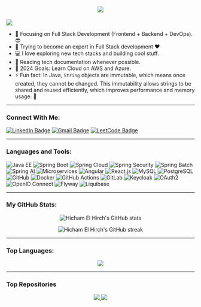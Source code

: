 <h1 align="center">
  <a href="https://git.io/typing-svg">
    <img src="https://readme-typing-svg.herokuapp.com/?lines=Hello,+There!+👋;This+is+Hicham+El+Hirch....;Nice+to+meet+you!&center=true&size=25">
  </a>
</h1>

![](https://komarev.com/ghpvc/?username=hichamelhirch&color=brightgreen)

- 🔭 Focusing on Full Stack Development (Frontend + Backend + DevOps).😎
- 🌱 Trying to become an expert in Full Stack development ❤
- 💻 I love exploring new tech stacks and building cool stuff.
- 📰 Reading tech documentation whenever possible.
- 🥅 2024 Goals: Learn Cloud on AWS and Azure.
- ⚡ Fun fact: In Java, `String` objects are immutable, which means once created, they cannot be changed. This immutability allows strings to be shared and reused efficiently, which improves performance and memory usage. 🚀

---

### Connect With Me:

[![LinkedIn Badge](https://img.shields.io/badge/LinkedIn-0077B5?style=for-the-badge&logo=linkedin&logoColor=white)](http://www.linkedin.com/in/hicham-el-hirch)
[![Gmail Badge](https://img.shields.io/badge/Gmail-D14836?style=for-the-badge&logo=gmail&logoColor=white)](mailto:hichamelhirchgmi@gmail.com)
[![LeetCode Badge](https://img.shields.io/badge/LeetCode-F9D9D9?style=for-the-badge&logo=LeetCode&logoColor=black)](https://leetcode.com/u/hichamelhirch/)

---

### Languages and Tools:

![Java EE](https://img.shields.io/badge/Java%20EE-007396?style=flat-square&logo=java&logoColor=white)
![Spring Boot](https://img.shields.io/badge/Spring%20Boot-6DB33F?style=flat-square&logo=springboot&logoColor=white)
![Spring Cloud](https://img.shields.io/badge/Spring%20Cloud-6DB33F?style=flat-square&logo=spring&logoColor=white)
![Spring Security](https://img.shields.io/badge/Spring%20Security-6DB33F?style=flat-square&logo=spring&logoColor=white)
![Spring Batch](https://img.shields.io/badge/Spring%20Batch-6DB33F?style=flat-square&logo=spring&logoColor=white)
![Spring AI](https://img.shields.io/badge/Spring%20AI-6DB33F?style=flat-square&logo=spring&logoColor=white)
![Microservices](https://img.shields.io/badge/Microservices-00BFAE?style=flat-square&logo=Microservices&logoColor=white)
![Angular](https://img.shields.io/badge/Angular-DD003F?style=flat-square&logo=angular&logoColor=white)
![React.js](https://img.shields.io/badge/React.js-0081CB?style=flat-square&logo=react&logoColor=61DAFB)
![MySQL](https://img.shields.io/badge/MySQL-005C84?style=flat-square&logo=mysql&logoColor=white)
![PostgreSQL](https://img.shields.io/badge/PostgreSQL-31658D?style=flat-square&logo=postgresql&logoColor=white)
![GitHub](https://img.shields.io/badge/GitHub-181717?style=flat-square&logo=github&logoColor=white)
![Docker](https://img.shields.io/badge/Docker-0CC1F3?style=flat-square&logo=docker&logoColor=white)
![GitHub Actions](https://img.shields.io/badge/GitHub%20Actions-2088FF?style=flat-square&logo=github-actions&logoColor=white)
![GitLab](https://img.shields.io/badge/GitLab-FC6D26?style=flat-square&logo=gitlab&logoColor=white)
![Keycloak](https://img.shields.io/badge/Keycloak-000000?style=flat-square&logo=keycloak&logoColor=white)
![OAuth2](https://img.shields.io/badge/OAuth2-4A154B?style=flat-square&logo=oauth&logoColor=white)
![OpenID Connect](https://img.shields.io/badge/OpenID%20Connect-0071BC?style=flat-square&logo=openid&logoColor=white)
![Flyway](https://img.shields.io/badge/Flyway-2D4A1F?style=flat-square&logo=flyway&logoColor=white)
![Liquibase](https://img.shields.io/badge/Liquibase-1F6C7D?style=flat-square&logo=liquibase&logoColor=white)


---
### My GitHub Stats:

<p align="center">
  <img src="https://github-readme-stats.vercel.app/api?username=hichamelhirch&show_icons=true&include_all_commits=true&count_private=true&theme=algolia&hide_border=true" alt="Hicham El Hirch's GitHub stats" />
</p>
<p align="center">
  <img src="https://github-readme-streak-stats.herokuapp.com/?user=hichamelhirch&theme=algolia" alt="Hicham El Hirch's GitHub streak" />
</p>

---

### Top Languages:

<p align="center">
  <img src="https://github-readme-stats.vercel.app/api/top-langs/?username=hichamelhirch&layout=compact&theme=algolia&hide_border=true&langs_count=10" />
</p>

---

### Top Repositories

<p align="center">
  <a href="https://github.com/hichamelhirch/developer-portfolio">
    <img src="https://github-readme-stats.vercel.app/api/pin/?username=hichamelhirch&repo=developer-portfolio&theme=algolia" />
  </a>
  <a href="https://github.com/hichamelhirch/express-postgres-blog">
    <img src="https://github-readme-stats.vercel.app/api/pin/?username=hichamelhirch&repo=express-postgres-blog&theme=algolia" />
  </a>
</p>

